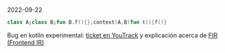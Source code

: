 2022-09-22


```kotlin
class A;class B;fun B.f(){};context(A,B)fun t(){f()}
```

Bug en kotlin experimental: [ticket en YouTrack](https://youtrack.jetbrains.com/issue/KT-54139/k2-fir2ir-cant-find-an-extension-function-of-a-context-reproduction-available) y explicación acerca de [FIR (Frontend IR)](https://github.com/JetBrains/kotlin/blob/master/docs/fir/fir-basics.md)
